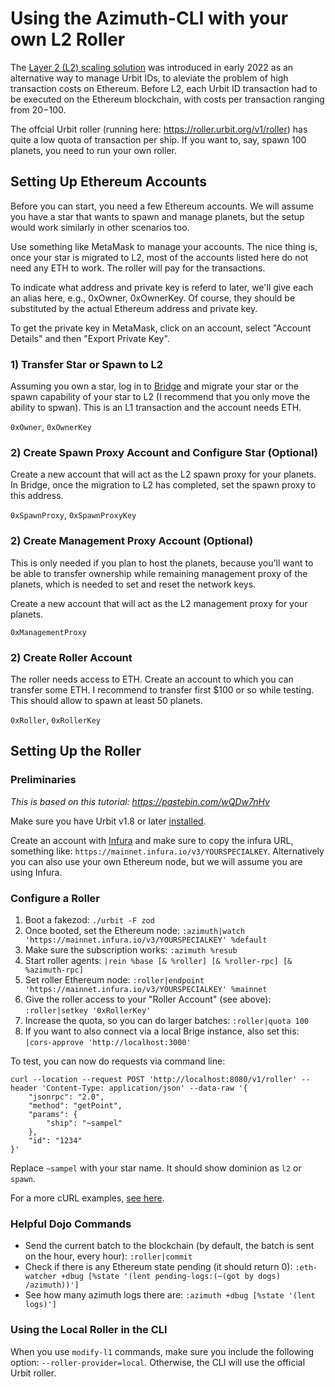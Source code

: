 # Using the Azimuth-CLI with your own L2 Roller

The [Layer 2 (L2) scaling solution](https://urbit.org/docs/azimuth/l2/layer2) was introduced in early 2022 as an alternative way to manage Urbit IDs, to aleviate the problem of high transaction costs on Ethereum. Before L2, each Urbit ID transaction had to be executed on the Ethereum blockchain, with costs per transaction ranging from $20-$100.

The offcial Urbit roller (running here: https://roller.urbit.org/v1/roller) has quite a low quota of transaction per ship. If you want to, say, spawn 100 planets, you need to run your own roller.

## Setting Up Ethereum Accounts

Before you can start, you need a few Ethereum accounts. We will assume you have a star that wants to spawn and manage planets, but the setup would work similarly in other scenarios too.

Use something like MetaMask to manage your accounts. The nice thing is, once your star is migrated to L2, most of the accounts listed here do not need any ETH to work. The roller will pay for the transactions.

To indicate what address and private key is referd to later, we'll give each an alias here, e.g., 0xOwner, 0xOwnerKey. Of course, they should be substituted by the actual Ethereum address and private key.

To get the private key in MetaMask, click on an account, select "Account Details" and then "Export Private Key". 

### 1) Transfer Star or Spawn to L2
Assuming you own a star, log in to [Bridge](https://bridge.urbit.org/) and migrate your star or the spawn capability of your star to L2 (I recommend that you only move the ability to spwan). This is an L1 transaction and the account needs ETH.

`0xOwner`, `0xOwnerKey`

### 2) Create Spawn Proxy Account and Configure Star (Optional)
Create a new account that will act as the L2 spawn proxy for your planets. In Bridge, once the migration to L2 has completed, set the spawn proxy to this address.

`0xSpawnProxy`, `0xSpawnProxyKey`

### 2) Create Management Proxy Account (Optional)
This is only needed if you plan to host the planets, because you'll want to be able to transfer ownership while remaining management proxy of the planets, which is needed to set and reset the network keys.

Create a new account that will act as the L2 management proxy for your planets.

`0xManagementProxy`

### 2) Create Roller Account
The roller needs access to ETH. Create an account to which you can transfer some ETH. I recommend to transfer first $100 or so while testing. This should allow to spawn at least 50 planets.

`0xRoller`, `0xRollerKey`

## Setting Up the Roller

### Preliminaries

*This is based on this tutorial: https://pastebin.com/wQDw7nHv*

Make sure you have Urbit v1.8 or later [installed](https://urbit.org/getting-started/cli).

Create an account with [Infura](https://infura.io/) and make sure to copy the infura URL, something like: `https://mainnet.infura.io/v3/YOURSPECIALKEY`. Alternatively you can also use your own Ethereum node, but we will assume you are using Infura.

### Configure a Roller
1) Boot a fakezod: `./urbit -F zod`
2) Once booted, set the Ethereum node: `:azimuth|watch 'https://mainnet.infura.io/v3/YOURSPECIALKEY' %default`
3) Make sure the subscription works: `:azimuth %resub`
4) Start roller agents: `|rein %base [& %roller] [& %roller-rpc] [& %azimuth-rpc]`
5) Set roller Ethereum node: `:roller|endpoint 'https://mainnet.infura.io/v3/YOURSPECIALKEY' %mainnet`
6) Give the roller access to your "Roller Account" (see above): `:roller|setkey '0xRollerKey'`
7) Increase the quota, so you can do larger batches: `:roller|quota 100`
8) If you want to also connect via a local Brige instance, also set this: `|cors-approve 'http://localhost:3000'`

To test, you can now do requests via command line:
```
curl --location --request POST 'http://localhost:8080/v1/roller' --header 'Content-Type: application/json' --data-raw '{
    "jsonrpc": "2.0",
    "method": "getPoint",
    "params": {
        "ship": "~sampel"
    },
    "id": "1234"
}'
```
Replace `~sampel` with your star name. It should show dominion as `l2` or `spawn`.

For a more cURL examples, [see here](https://documenter.getpostman.com/view/16338962/Tzm3nx7x).

### Helpful Dojo Commands

 * Send the current batch to the blockchain (by default, the batch is sent on the hour, every hour): `:roller|commit`
 * Check if there is any Ethereum state pending (it should return 0): `:eth-watcher +dbug [%state '(lent pending-logs:(~(got by dogs) /azimuth))']`
 * See how many azimuth logs there are: `:azimuth +dbug [%state '(lent logs)']`

### Using the Local Roller in the CLI
When you use `modify-l1` commands, make sure you include the following option: `--roller-provider=local`. Otherwise, the CLI will use the official Urbit roller.





